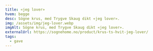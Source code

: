 ```yaml
---
title: «jeg lover»
hvem: begge
desc: Sögne krus, med Trygve Skaug dikt «jeg lover».
img: /assets/img/jeg-lover.webp
imgAlt: Sögne krus, med Trygve Skaug dikt «jeg lover».
externalUrl: https://sognehome.no/product/krus-ts-hvit-jeg-lover/
tags:
  - gave
---
```

